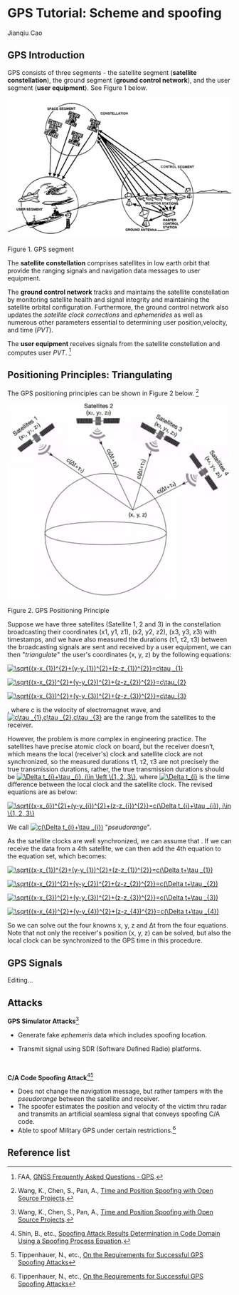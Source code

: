 # GPS Tutorial: Scheme and spoofing

Jianqiu Cao

## GPS Introduction

GPS consists of three segments - the satellite segment (**satellite constellation**), the ground segment (**ground control network**), and the user segment (**user equipment**). See Figure 1 below.

![GPS Segments](Picture1.png)

Figure 1. GPS segment

The **satellite constellation** comprises satellites in low earth orbit that provide the ranging signals and navigation data messages to user equipment. 

The **ground control network** tracks and maintains the satellite constellation by monitoring satellite health and signal integrity and maintaining the satellite orbital configuration. Furthermore, the ground control network also updates the *satellite clock corrections* and *ephemerides* as well as numerous other parameters essential to determining user position,velocity, and time (*PVT*). 

The **user equipment** receives signals from the satellite constellation and computes user *PVT*. [^3]



## Positioning Principles: Triangulating

The GPS positioning principles can be shown in Figure 2 below. [^1]

![GPS Positioning Principle](Picture2.png)

Figure 2. GPS Positioning Principle

Suppose we have three satellites (Satellite 1, 2 and 3) in the constellation broadcasting their coordinates (x1, y1, z1), (x2, y2, z2), (x3, y3, z3) with timestamps, and we have also measured the durations (τ1, τ2, τ3) between the broadcasting signals are sent and received by a user equipment, we can then "*triangulate*" the user's coordinates (x, y, z) by the following equations: 

<a href="https://www.codecogs.com/eqnedit.php?latex=\sqrt{(x-x_{1})^{2}&plus;(y-y_{1})^{2}&plus;(z-z_{1})^{2}}=c\tau&space;_{1}" target="_blank"><img src="https://latex.codecogs.com/gif.latex?\sqrt{(x-x_{1})^{2}&plus;(y-y_{1})^{2}&plus;(z-z_{1})^{2}}=c\tau&space;_{1}" title="\sqrt{(x-x_{1})^{2}+(y-y_{1})^{2}+(z-z_{1})^{2}}=c\tau _{1}" /></a>

<a href="https://www.codecogs.com/eqnedit.php?latex=\sqrt{(x-x_{2})^{2}&plus;(y-y_{2})^{2}&plus;(z-z_{2})^{2}}=c\tau_{2}" target="_blank"><img src="https://latex.codecogs.com/gif.latex?\sqrt{(x-x_{2})^{2}&plus;(y-y_{2})^{2}&plus;(z-z_{2})^{2}}=c\tau_{2}" title="\sqrt{(x-x_{2})^{2}+(y-y_{2})^{2}+(z-z_{2})^{2}}=c\tau_{2}" /></a>

<a href="https://www.codecogs.com/eqnedit.php?latex=\sqrt{(x-x_{3})^{2}&plus;(y-y_{3})^{2}&plus;(z-z_{3})^{2}}=c\tau_{3}" target="_blank"><img src="https://latex.codecogs.com/gif.latex?\sqrt{(x-x_{3})^{2}&plus;(y-y_{3})^{2}&plus;(z-z_{3})^{2}}=c\tau_{3}" title="\sqrt{(x-x_{3})^{2}+(y-y_{3})^{2}+(z-z_{3})^{2}}=c\tau_{3}" /></a>

, where c is the velocity of electromagnet wave, and <a href="https://www.codecogs.com/eqnedit.php?latex=c\tau&space;_{1},c\tau&space;_{2},c\tau&space;_{3}" target="_blank"><img src="https://latex.codecogs.com/gif.latex?c\tau&space;_{1},c\tau&space;_{2},c\tau&space;_{3}" title="c\tau _{1},c\tau _{2},c\tau _{3}" /></a> are the range from the satellites to the receiver.

However, the problem is more complex in engineering practice. The satellites have precise atomic clock
on board, but the receiver doesn’t, which means the local (receiver's) clock and satellite clock are not
synchronized, so the measured durations τ1, τ2, τ3 are not precisely the true transmission durations, rather, the true transmission durations should be <a href="https://www.codecogs.com/eqnedit.php?latex=\Delta&space;t_{i}&plus;\tau&space;_{i},&space;i\in&space;\left&space;\{1,&space;2,&space;3\}" target="_blank"><img src="https://latex.codecogs.com/gif.latex?\Delta&space;t_{i}&plus;\tau&space;_{i},&space;i\in&space;\left&space;\{1,&space;2,&space;3\}" title="\Delta t_{i}+\tau _{i}, i\in \left \{1, 2, 3\}" /></a>, where <a href="https://www.codecogs.com/eqnedit.php?latex=\Delta&space;t_{i}" target="_blank"><img src="https://latex.codecogs.com/gif.latex?\Delta&space;t_{i}" title="\Delta t_{i}" /></a> is the time difference between the local clock and the satellite clock. The revised equations are as below:

<a href="https://www.codecogs.com/eqnedit.php?latex=\sqrt{(x-x_{i})^{2}&plus;(y-y_{i})^{2}&plus;(z-z_{i})^{2}}=c(\Delta&space;t_{i}&plus;\tau&space;_{i}),&space;i\in&space;\{1,&space;2,&space;3\}" target="_blank"><img src="https://latex.codecogs.com/gif.latex?\sqrt{(x-x_{i})^{2}&plus;(y-y_{i})^{2}&plus;(z-z_{i})^{2}}=c(\Delta&space;t_{i}&plus;\tau&space;_{i}),&space;i\in&space;\{1,&space;2,&space;3\}" title="\sqrt{(x-x_{i})^{2}+(y-y_{i})^{2}+(z-z_{i})^{2}}=c(\Delta t_{i}+\tau _{i}), i\in \{1, 2, 3\}" /></a>

We call <a href="https://www.codecogs.com/eqnedit.php?latex=c(\Delta&space;t_{i}&plus;\tau&space;_{i})" target="_blank"><img src="https://latex.codecogs.com/gif.latex?c(\Delta&space;t_{i}&plus;\tau&space;_{i})" title="c(\Delta t_{i}+\tau _{i})" /></a> "*pseudorange*".

As the satellite clocks are well synchronized, we can assume that  <a href="https://www.codecogs.com/eqnedit.php?latex=\Delta&space;t&space;_{1}=\Delta&space;t&space;_{2}=\Delta&space;t&space;_{3}=\Delta&space;t" target="_blank"></a>. If we can receive the data from a 4th satellite, we can then add the 4th equation to the equation set, which becomes: 

<a href="https://www.codecogs.com/eqnedit.php?latex=\sqrt{(x-x_{1})^{2}&plus;(y-y_{1})^{2}&plus;(z-z_{1})^{2}}=c(\Delta&space;t&plus;\tau&space;_{1})" target="_blank"><img src="https://latex.codecogs.com/gif.latex?\sqrt{(x-x_{1})^{2}&plus;(y-y_{1})^{2}&plus;(z-z_{1})^{2}}=c(\Delta&space;t&plus;\tau&space;_{1})" title="\sqrt{(x-x_{1})^{2}+(y-y_{1})^{2}+(z-z_{1})^{2}}=c(\Delta t+\tau _{1})" /></a>

<a href="https://www.codecogs.com/eqnedit.php?latex=\sqrt{(x-x_{2})^{2}&plus;(y-y_{2})^{2}&plus;(z-z_{2})^{2}}=c(\Delta&space;t&plus;\tau&space;_{2})" target="_blank"><img src="https://latex.codecogs.com/gif.latex?\sqrt{(x-x_{2})^{2}&plus;(y-y_{2})^{2}&plus;(z-z_{2})^{2}}=c(\Delta&space;t&plus;\tau&space;_{2})" title="\sqrt{(x-x_{2})^{2}+(y-y_{2})^{2}+(z-z_{2})^{2}}=c(\Delta t+\tau _{2})" /></a>

<a href="https://www.codecogs.com/eqnedit.php?latex=\sqrt{(x-x_{3})^{2}&plus;(y-y_{3})^{2}&plus;(z-z_{3})^{2}}=c(\Delta&space;t&plus;\tau&space;_{3})" target="_blank"><img src="https://latex.codecogs.com/gif.latex?\sqrt{(x-x_{3})^{2}&plus;(y-y_{3})^{2}&plus;(z-z_{3})^{2}}=c(\Delta&space;t&plus;\tau&space;_{3})" title="\sqrt{(x-x_{3})^{2}+(y-y_{3})^{2}+(z-z_{3})^{2}}=c(\Delta t+\tau _{3})" /></a>

<a href="https://www.codecogs.com/eqnedit.php?latex=\sqrt{(x-x_{4})^{2}&plus;(y-y_{4})^{2}&plus;(z-z_{4})^{2}}=c(\Delta&space;t&plus;\tau&space;_{4})" target="_blank"><img src="https://latex.codecogs.com/gif.latex?\sqrt{(x-x_{4})^{2}&plus;(y-y_{4})^{2}&plus;(z-z_{4})^{2}}=c(\Delta&space;t&plus;\tau&space;_{4})" title="\sqrt{(x-x_{4})^{2}+(y-y_{4})^{2}+(z-z_{4})^{2}}=c(\Delta t+\tau _{4})" /></a>

So we can solve out the four knowns x, y, z and Δt from the four equations. Note that not only the receiver's position (x, y, z) can be solved, but also the local clock can be synchronized to the GPS time in this procedure.



## GPS Signals

Editing...

## Attacks

**GPS Simulator Attacks**[^1]

* Generate fake *ephemeris* data which includes spoofing location.

* Transmit signal using SDR (Software Defined Radio) platforms.

  ​


**C/A Code Spoofing Attack**[^2][^4]

* Does not change the navigation message, but rather tampers with the *pseudorange* between the satellite and receiver. 
* The spoofer estimates the position and velocity of the victim thru radar and transmits an artificial seamless signal that conveys spoofing C/A code.
* Able to spoof Military GPS under certain restrictions.[^4]




## Reference list

[^1]: Wang, K., Chen, S., Pan, A., [Time and Position Spoofing with Open Source Projects](https://docs.google.com/a/hawaii.edu/viewer?a=v&pid=sites&srcid=aGF3YWlpLmVkdXx1aC11YXMtcHJvamVjdHN8Z3g6MjcxM2JkMjllYzA1NzM2). 

[^2]: Shin, B., etc., [Spoofing Attack Results Determination in Code Domain Using a Spoofing Process Equation](https://docs.google.com/a/hawaii.edu/viewer?a=v&pid=sites&srcid=aGF3YWlpLmVkdXx1aC11YXMtcHJvamVjdHN8Z3g6N2FjNzY5MzhmZDgxOWU3). 

[^3]: FAA, [GNSS Frequently Asked Questions - GPS](https://www.faa.gov/about/office_org/headquarters_offices/ato/service_units/techops/navservices/gnss/faq/gps/#1). 

[^4]: Tippenhauer, N., etc., [On the Requirements for Successful GPS Spoofing Attacks](https://docs.google.com/a/hawaii.edu/viewer?a=v&pid=sites&srcid=aGF3YWlpLmVkdXx1aC11YXMtcHJvamVjdHN8Z3g6N2QwNGMzOGYzNzdiNjhiOA)